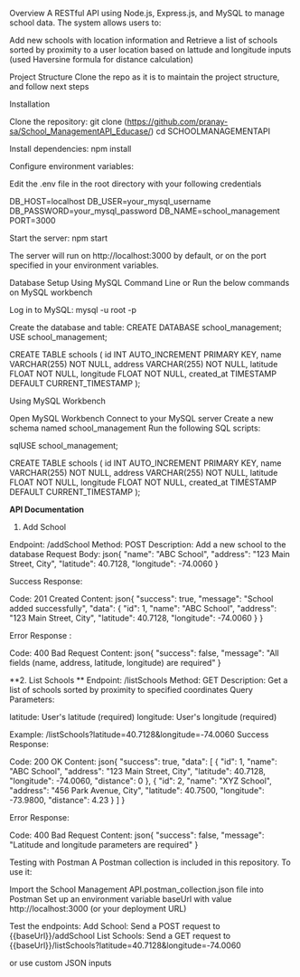 Overview
A RESTful API using Node.js, Express.js, and MySQL to manage school data. The system allows users to:

Add new schools with location information
and Retrieve a list of schools sorted by proximity to a user location based on lattude and longitude inputs (used 
Haversine formula for distance calculation)


Project Structure
Clone the repo as it is to maintain the project structure, and follow next steps


Installation

Clone the repository:
git clone (https://github.com/pranay-sa/School_ManagementAPI_Educase/)
cd SCHOOLMANAGEMENTAPI

Install dependencies:
npm install

Configure environment variables:

Edit the .env file in the root directory with your following credentials

DB_HOST=localhost
DB_USER=your_mysql_username
DB_PASSWORD=your_mysql_password
DB_NAME=school_management
PORT=3000



Start the server:
npm start


The server will run on http://localhost:3000 by default, or on the port specified in your environment variables.

Database Setup
Using MySQL Command Line or Run the below commands on MySQL workbench

Log in to MySQL:
mysql -u root -p

Create the database and table:
CREATE DATABASE school_management;
USE school_management;

CREATE TABLE schools (
  id INT AUTO_INCREMENT PRIMARY KEY,
  name VARCHAR(255) NOT NULL,
  address VARCHAR(255) NOT NULL,
  latitude FLOAT NOT NULL,
  longitude FLOAT NOT NULL,
  created_at TIMESTAMP DEFAULT CURRENT_TIMESTAMP
);


Using MySQL Workbench

Open MySQL Workbench
Connect to your MySQL server
Create a new schema named school_management
Run the following SQL scripts:

sqlUSE school_management;

CREATE TABLE schools (
  id INT AUTO_INCREMENT PRIMARY KEY,
  name VARCHAR(255) NOT NULL,
  address VARCHAR(255) NOT NULL,
  latitude FLOAT NOT NULL,
  longitude FLOAT NOT NULL,
  created_at TIMESTAMP DEFAULT CURRENT_TIMESTAMP
);


**API Documentation**
1. Add School

Endpoint: /addSchool
Method: POST
Description: Add a new school to the database
Request Body:
json{
  "name": "ABC School",
  "address": "123 Main Street, City",
  "latitude": 40.7128,
  "longitude": -74.0060
}

Success Response:

Code: 201 Created
Content:
json{
  "success": true,
  "message": "School added successfully",
  "data": {
    "id": 1,
    "name": "ABC School",
    "address": "123 Main Street, City",
    "latitude": 40.7128,
    "longitude": -74.0060
  }
}


Error Response :

Code: 400 Bad Request
Content:
json{
  "success": false,
  "message": "All fields (name, address, latitude, longitude) are required"
}




**2. List Schools
**
Endpoint: /listSchools
Method: GET
Description: Get a list of schools sorted by proximity to specified coordinates
Query Parameters:

latitude: User's latitude (required)
longitude: User's longitude (required)


Example: /listSchools?latitude=40.7128&longitude=-74.0060
Success Response:

Code: 200 OK
Content:
json{
  "success": true,
  "data": [
    {
      "id": 1,
      "name": "ABC School",
      "address": "123 Main Street, City",
      "latitude": 40.7128,
      "longitude": -74.0060,
      "distance": 0
    },
    {
      "id": 2,
      "name": "XYZ School",
      "address": "456 Park Avenue, City",
      "latitude": 40.7500,
      "longitude": -73.9800,
      "distance": 4.23
    }
  ]
}



Error Response:

Code: 400 Bad Request
Content:
json{
  "success": false,
  "message": "Latitude and longitude parameters are required"
}




Testing with Postman
A Postman collection is included in this repository. To use it:

Import the School Management API.postman_collection.json file into Postman
Set up an environment variable baseUrl with value http://localhost:3000 (or your deployment URL)

Test the endpoints:
Add School: Send a POST request to {{baseUrl}}/addSchool
List Schools: Send a GET request to {{baseUrl}}/listSchools?latitude=40.7128&longitude=-74.0060

or use custom JSON inputs 
